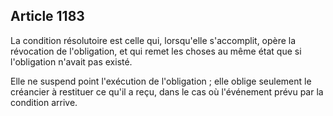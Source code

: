Article 1183
----
La condition résolutoire est celle qui, lorsqu'elle s'accomplit, opère la
révocation de l'obligation, et qui remet les choses au même état que si
l'obligation n'avait pas existé.

Elle ne suspend point l'exécution de l'obligation ; elle oblige seulement le
créancier à restituer ce qu'il a reçu, dans le cas où l'événement prévu par la
condition arrive.
